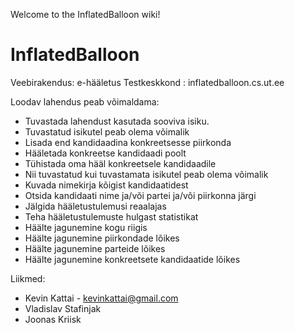 Welcome to the InflatedBalloon wiki!

# InflatedBalloon
Veebirakendus:    e-hääletus
Testkeskkond : inflatedballoon.cs.ut.ee

Loodav lahendus peab võimaldama:

- Tuvastada lahendust kasutada sooviva isiku.
- Tuvastatud isikutel peab olema võimalik
 - Lisada end kandidaadina konkreetsesse piirkonda
 - Hääletada konkreetse kandidaadi poolt
 - Tühistada oma hääl konkreetsele kandidaadile
- Nii tuvastatud kui tuvastamata isikutel peab olema võimalik
 - Kuvada nimekirja kõigist kandidaatidest
 - Otsida kandidaati nime ja/või partei ja/või piirkonna järgi
 - Jälgida hääletustulemusi reaalajas
 - Teha hääletustulemuste hulgast statistikat
  - Häälte jagunemine kogu riigis
  - Häälte jagunemine piirkondade lõikes
  - Häälte jagunemine parteide lõikes
  - Häälte jagunemine konkreetsete kandidaatide lõikes

Liikmed:
- Kevin Kattai - kevinkattai@gmail.com
- Vladislav Stafinjak
- Joonas Kriisk
